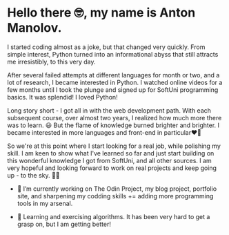 # Hello there 🤓, my name is Anton Manolov.

 

I started coding almost as a joke, but that changed very quickly. From simple interest, Python turned into an informational abyss that still attracts me irresistibly, to this very day.

After several failed attempts at different languages for month or two, and  a lot of research, I became interested in Python. I watched online videos for a few months until I took the plunge and signed up for SoftUni programming basics. It was splendid! I loved Python!

Long story short - I got all in with the web development path. With each subsequent course, over almost two years, I realized how much more there was to learn. 😃 But the flame of knowledge burned brighter and brighter. I became interested in more languages and front-end in particular❤️‍🔥

So we're at this point where I start looking for a real job, while polishing my skill. I am keen to show what I've learned so far and just start building on this wonderful knowledge I got from SoftUni, and all other sources. 
I am very hopeful and looking forward to work on real projects and keep going up - to the sky. 🦸‍♂️



- 🔭 I’m currently working on The Odin Project, my blog project, portfolio site, and sharpening my codding skills += adding more programming tools in my arsenal.

- 🌱 Learning and exercising algorithms. It has been very hard to get a grasp on, but I am getting better!
